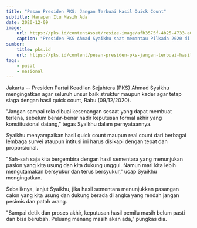 ```yaml
---
title: "Pesan Presiden PKS: Jangan Terbuai Hasil Quick Count"
subtitle: Harapan Itu Masih Ada
date: 2020-12-09
image: 
    url: https://pks.id/contentAsset/resize-image/afb3575f-4b25-4733-a0ba-b399e6c7d404/image/?byInode=true&h=768
    caption: "Presiden PKS Ahmad Syaikhu saat memantau Pilkada 2020 di kantor DPP PKS, Rabu (9/12) (Donny/PKSFoto)"
sumber: 
    title: pks.id
    url: https://pks.id/content/pesan-presiden-pks-jangan-terbuai-hasil-quick-count
tags:
    - pusat
    - nasional
---
```


Jakarta -- Presiden Partai Keadilan Sejahtera (PKS) Ahmad Syaikhu mengingatkan agar seluruh unsur baik struktur maupun kader agar tetap siaga dengan hasil quick count, Rabu (09/12/2020).

"Jangan sampai rela dibuai kesenangan sesaat yang dapat membuat terlena, sebelum benar-benar hadir keputusan formal akhir yang konstitusional datang," tegas Syaikhu dalam pernyataannya.

Syaikhu menyampaikan hasil quick count maupun real count dari berbagai lembaga survei ataupun intitusi ini harus disikapi dengan tepat dan proporsional.

"Sah-sah saja kita bergembira dengan hasil sementara yang menunjukan paslon yang kita usung dan kita dukung unggul. Namun mari kita lebih mengutamakan bersyukur dan terus bersyukur," ucap Syaikhu mengingatkan.

Sebaliknya, lanjut Syaikhu, jika hasil sementara menunjukkan pasangan calon yang kita usung dan dukung berada di angka yang rendah jangan pesimis dan patah arang.

"Sampai detik dan proses akhir, keputusan hasil pemilu masih belum pasti dan bisa berubah. Peluang menang masih akan ada," pungkas dia.